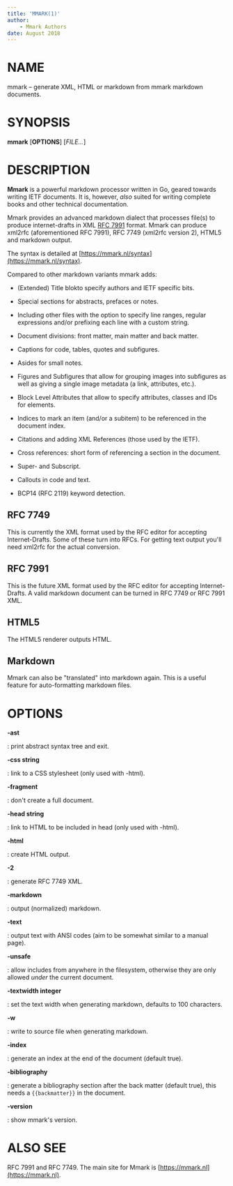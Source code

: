 ```yaml
---
title: 'MMARK(1)'
author:
    - Mmark Authors
date: August 2018
---
```


# NAME

mmark – generate XML, HTML or markdown from mmark markdown documents.

# SYNOPSIS

**mmark** [**OPTIONS**] [*FILE...*]

# DESCRIPTION

**Mmark** is a powerful markdown processor written in Go, geared towards writing IETF documents. It
is, however, *also* suited for writing complete books and other technical documentation.

Mmark provides an advanced markdown dialect that processes file(s) to produce internet-drafts in XML
[RFC 7991](https://tools.ietf.org/html/rfc7991) format. Mmark can produce xml2rfc (aforementioned
RFC 7991), RFC 7749 (xml2rfc version 2), HTML5 and markdown output.

The syntax is detailed at [https://mmark.nl/syntax](https://mmark.nl/syntax).

Compared to other markdown variants mmark adds:

*  (Extended) Title blokto specify authors and IETF specific bits.

*  Special sections for abstracts, prefaces or notes.

*  Including other files with the option to specify line ranges, regular expressions and/or
   prefixing each line with a custom string.

*  Document divisions: front matter, main matter and back matter.

*  Captions for code, tables, quotes and subfigures.

*  Asides for small notes.

*  Figures and Subfigures that allow for grouping images into subfigures as well as giving a single
   image metadata (a link, attributes, etc.).

*  Block Level Attributes that allow to specify attributes, classes and IDs for elements.

*  Indices to mark an item (and/or a subitem) to be referenced in the document index.

*  Citations and adding XML References (those used by the IETF).

*  Cross references: short form of referencing a section in the document.

*  Super- and Subscript.

*  Callouts in code and text.

*  BCP14 (RFC 2119) keyword detection.

## RFC 7749

This is currently the XML format used by the RFC editor for accepting Internet-Drafts. Some of these
turn into RFCs. For getting text output you'll need xml2rfc for the actual conversion.

## RFC 7991

This is the future XML format used by the RFC editor for accepting Internet-Drafts. A valid markdown
document can be turned in RFC 7749 or RFC 7991 XML.

## HTML5

The HTML5 renderer outputs HTML.

## Markdown

Mmark can also be "translated" into markdown again. This is a useful feature for auto-formatting
markdown files.

# OPTIONS

**-ast**

:  print abstract syntax tree and exit.

**-css string**

:  link to a CSS stylesheet (only used with -html).

**-fragment**

:  don't create a full document.

**-head string**

:  link to HTML to be included in head (only used with -html).

**-html**

:  create HTML output.

**-2**

:  generate RFC 7749 XML.

**-markdown**

:  output (normalized) markdown.

**-text**

:  output text with ANSI codes (aim to be somewhat similar to a manual page).

**-unsafe**

:  allow includes from anywhere in the filesystem, otherwise they are only allowed *under* the
   current document.

**-textwidth integer**

:  set the text width when generating markdown, defaults to 100 characters.

**-w**

:  write to source file when generating markdown.

**-index**

:  generate an index at the end of the document (default true).

**-bibliography**

:  generate a bibliography section after the back matter (default true), this needs a
   `{{backmatter}}` in the document.

**-version**

:  show mmark's version.

# ALSO SEE

RFC 7991 and RFC 7749. The main site for Mmark is [https://mmark.nl](https://mmark.nl).

